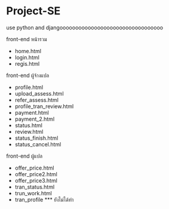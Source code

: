 # Project-SE
use python and djangooooooooooooooooooooooooooooooooo


front-end หน้ารวม
  - home.html
  - login.html
  - regis.html

front-end ผู้จ้างแปล
  - profile.html
  - upload_assess.html
  - refer_assess.html
  - profile_tran_review.html
  - payment.html
  - payment_2.html
  - status.html
  - review.html
  - status_finish.html
  - status_cancel.html

front-end ผู้แปล
  - offer_price.html
  - offer_price2.html
  - offer_price3.html
  - tran_status.html
  - trun_work.html
  - tran_profile *** ยังไม่ได้ทำ
